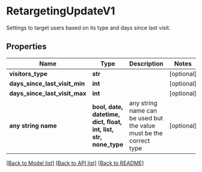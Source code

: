 # RetargetingUpdateV1

Settings to target users based on its type and days since last visit.

## Properties
Name | Type | Description | Notes
------------ | ------------- | ------------- | -------------
**visitors_type** | **str** |  | [optional] 
**days_since_last_visit_min** | **int** |  | [optional] 
**days_since_last_visit_max** | **int** |  | [optional] 
**any string name** | **bool, date, datetime, dict, float, int, list, str, none_type** | any string name can be used but the value must be the correct type | [optional]

[[Back to Model list]](../README.md#documentation-for-models) [[Back to API list]](../README.md#documentation-for-api-endpoints) [[Back to README]](../README.md)



